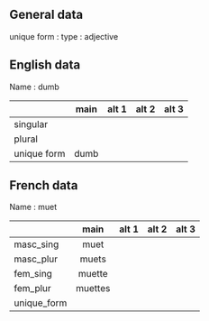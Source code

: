 ## General data

unique form :
type : adjective

## English data

Name : dumb

|             | main | alt 1 | alt 2 | alt 3 |
| :---------- | :--: | :---: | :---: | ----- |
| singular    |      |       |       |       |
| plural      |      |       |       |       |
| unique form | dumb |       |       |       |

## French data

Name : muet

|             |  main   | alt 1 | alt 2 | alt 3 |
| :---------- | :-----: | :---: | :---: | :---: |
| masc_sing   |  muet   |       |       |       |
| masc_plur   |  muets  |       |       |       |
| fem_sing    | muette  |       |       |       |
| fem_plur    | muettes |       |       |       |
| unique_form |         |       |       |       |


